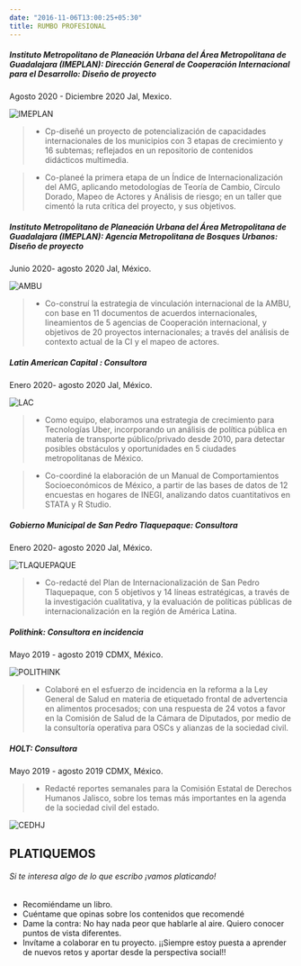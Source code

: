 ```yaml
---
date: "2016-11-06T13:00:25+05:30"
title: RUMBO PROFESIONAL
---
```


##### Instituto Metropolitano de Planeación Urbana del Área Metropolitana de Guadalajara (IMEPLAN): Dirección General de Cooperación Internacional para el Desarrollo: Diseño de proyecto

Agosto 2020 - Diciembre 2020 Jal, Mexico.

![IMEPLAN](/contact/_index_files/Imeplan_LOGO.jpg)

> - Cp-diseñé un proyecto de potencialización de capacidades internacionales de los municipios con 3 etapas de crecimiento y 16 subtemas; reflejados en un repositorio de contenidos didácticos multimedia.

> - Co-planeé la primera etapa de un Índice de Internacionalización del AMG, aplicando metodologías de Teoría de Cambio, Círculo Dorado, Mapeo de Actores y Análisis de riesgo; en un taller que cimentó la ruta crítica del proyecto, y sus objetivos.


##### Instituto Metropolitano de Planeación Urbana del Área Metropolitana de Guadalajara (IMEPLAN): Agencia Metropolitana de Bosques Urbanos: Diseño de proyecto
Junio 2020- agosto 2020 Jal, México.

![AMBU](/contact/_index_files/parques_urbanos.png)

>	- Co-construí la estrategia de vinculación internacional de la AMBU, con base en 11 documentos de acuerdos internacionales, lineamientos de 5 agencias de Cooperación internacional, y objetivos de 20 proyectos internacionales; a través del análisis de contexto actual de la CI y el mapeo de actores.


##### Latin American Capital : Consultora
Enero 2020- agosto 2020 Jal, México.

![LAC](/contact/_index_files/18_10_19_21_20_07_l9hxdwcova_LogoLACV3completoTipoA.png)

>	- Como equipo, elaboramos una estrategia de crecimiento para Tecnologías Uber, incorporando un análisis de política pública en materia de transporte público/privado desde 2010, para detectar posibles obstáculos y oportunidades en 5 ciudades metropolitanas de México.

> - Co-coordiné la elaboración de un Manual de Comportamientos Socioeconómicos de México, a partir de las bases de datos de 12 encuestas en hogares de INEGI, analizando datos cuantitativos en STATA y R Studio.

##### Gobierno Municipal de San Pedro Tlaquepaque: Consultora
Enero 2020- agosto 2020 Jal, México.

![TLAQUEPAQUE](/contact/_index_files/TLAQUE.jpg)

> - Co-redacté del Plan de Internacionalización de San Pedro Tlaquepaque, con 5 objetivos y 14 líneas estratégicas, a través de la investigación cualitativa, y la evaluación de políticas públicas de internacionalización en la región de América Latina.

##### Polithink: Consultora en incidencia
Mayo 2019 - agosto 2019 CDMX, México.

![POLITHINK](/contact/_index_files/POLITHING.png)

> - Colaboré en el esfuerzo de incidencia en la reforma a la Ley General de Salud en materia de etiquetado frontal de advertencia en alimentos procesados; con una respuesta de 24 votos a favor en la Comisión de Salud de la Cámara de Diputados, por medio de la consultoría operativa para OSCs y alianzas de la sociedad civil. 

##### HOLT: Consultora
Mayo 2019 - agosto 2019 CDMX, México.

> -  Redacté reportes semanales para la Comisión Estatal de Derechos Humanos Jalisco, sobre los temas más importantes en la agenda de la sociedad civil del estado. 

![CEDHJ](/contact/_index_files/cedj.png)

## PLATIQUEMOS

###### Si te interesa algo de lo que escribo ¡vamos platicando!

* Recomiéndame un libro.
* Cuéntame que opinas sobre los contenidos que recomendé
* Dame la contra: No hay nada peor que hablarle al aire. Quiero conocer puntos de vista diferentes.
* Invítame a colaborar en tu proyecto. ¡¡Siempre estoy puesta a aprender de nuevos retos y aportar desde la perspectiva social!!

